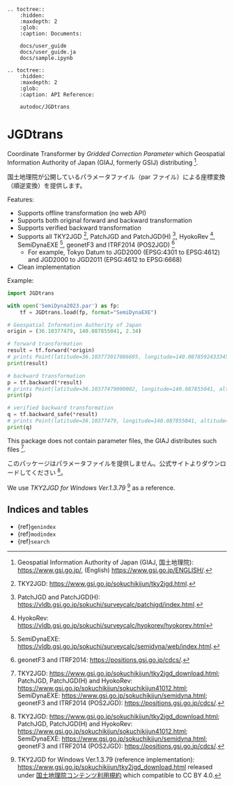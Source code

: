 ```{eval-rst}
.. toctree::
    :hidden:
    :maxdepth: 2
    :glob:
    :caption: Documents:
    
    docs/user_guide
    docs/user_guide.ja
    docs/sample.ipynb
```

```{eval-rst}
.. toctree::
    :hidden:
    :maxdepth: 2
    :glob:
    :caption: API Reference:
    
    autodoc/JGDtrans
```

# JGDtrans

Coordinate Transformer by _Gridded Correction Parameter_
which Geospatial Information Authority of Japan (GIAJ, formerly GSIJ) distributing [^1].

国土地理院が公開しているパラメータファイル（par ファイル）による座標変換（順逆変換）を提供します。

Features:

- Supports offline transformation (no web API)
- Supports both original forward and backward transformation
- Supports verified backward transformation
- Supports all TKY2JGD [^2], PatchJGD and PatchJGD(H) [^3],
  HyokoRev [^4], SemiDynaEXE [^5], geonetF3 and ITRF2014 (POS2JGD) [^6]
  - For example, Tokyo Datum to JGD2000 (EPSG:4301 to EPSG:4612)
    and JGD2000 to JGD2011 (EPSG:4612 to EPSG:6668)
- Clean implementation

Example:

```python
import JGDtrans

with open('SemiDyna2023.par') as fp:
    tf = JGDtrans.load(fp, format="SemiDynaEXE")

# Geospatial Information Authority of Japan
origin = (36.10377479, 140.087855041, 2.34)

# forward transformation
result = tf.forward(*origin)
# prints Point(latitude=36.103773017086695, longitude=140.08785924333452, altitude=2.4363138578103)
print(result)

# backward transformation
p = tf.backward(*result)
# prints Point(latitude=36.10377479000002, longitude=140.087855041, altitude=2.339999999578243)
print(p)

# verified backward transformation
q = tf.backward_safe(*result)
# prints Point(latitude=36.10377479, longitude=140.087855041, altitude=2.3399999999970085)
print(q)
```

This package does not contain parameter files, the GIAJ distributes such files [^7].

このパッケージはパラメータファイルを提供しません。公式サイトよりダウンロードしてください [^7]。

We use _TKY2JGD for Windows Ver.1.3.79_ [^8] as a reference.

[^1]: Geospatial Information Authority of Japan (GIAJ, 国土地理院): <https://www.gsi.go.jp/>,
      (English) <https://www.gsi.go.jp/ENGLISH/>.
[^2]: TKY2JGD: <https://www.gsi.go.jp/sokuchikijun/tky2jgd.html>.
[^3]: PatchJGD and PatchJGD(H): <https://vldb.gsi.go.jp/sokuchi/surveycalc/patchjgd/index.html>.
[^4]: HyokoRev: <https://vldb.gsi.go.jp/sokuchi/surveycalc/hyokorev/hyokorev.html>
[^5]: SemiDynaEXE: <https://vldb.gsi.go.jp/sokuchi/surveycalc/semidyna/web/index.html>.
[^6]: geonetF3 and ITRF2014: <https://positions.gsi.go.jp/cdcs/>.
[^7]: TKY2JGD: <https://www.gsi.go.jp/sokuchikijun/tky2jgd_download.html>;
      PatchJGD, PatchJGD(H) and HyokoRev: <https://www.gsi.go.jp/sokuchikijun/sokuchikijun41012.html>;
      SemiDynaEXE: <https://www.gsi.go.jp/sokuchikijun/semidyna.html>;
      geonetF3 and ITRF2014 (POS2JGD): <https://positions.gsi.go.jp/cdcs/>.
[^8]: TKY2JGD for Windows Ver.1.3.79 (reference implementation):
      <https://www.gsi.go.jp/sokuchikijun/tky2jgd_download.html> 
      released under [国土地理院コンテンツ利用規約](https://www.gsi.go.jp/kikakuchousei/kikakuchousei40182.html)
      which compatible to CC BY 4.0.
[^9]: Rust implementation: <https://github.com/paqira/jgdtrans-rs>.

## Indices and tables

* {ref}`genindex`
* {ref}`modindex`
* {ref}`search`
